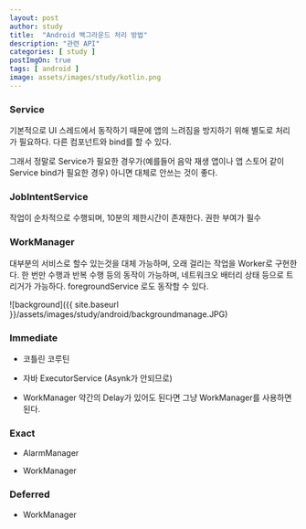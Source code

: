 ```yaml
---
layout: post
author: study
title:  "Android 백그라운드 처리 방법"
description: "관련 API"
categories: [ study ]
postImgOn: true
tags: [ android ]
image: assets/images/study/kotlin.png
---
```


### Service
기본적으로 UI 스레드에서 동작하기 때문에 앱의 느려짐을 방지하기 위해 별도로 처리가 필요하다.
다른 컴포넌트와 bind를 할 수 있다.

그래서 정말로 Service가 필요한 경우가(예를들어 음악 재생 앱이나 앱 스토어 같이 Service bind가 필요한 경우) 아니면 대체로 안쓰는 것이 좋다.


### JobIntentService
작업이 순차적으로 수행되며, 10분의 제한시간이 존재한다. 권한 부여가 필수

### WorkManager
대부분의 서비스로 할수 있는것을 대체 가능하며, 오래 걸리는 작업을 Worker로 구현한다.
한 번만 수행과 반복 수행 등의 동작이 가능하며, 네트워크오 배터리 상태 등으로 트리거가 가능하다.
foregroundService 로도 동작할 수 있다.


![background]({{ site.baseurl }}/assets/images/study/android/backgroundmanage.JPG)




### Immediate

- 코틀린 코루틴

- 자바 ExecutorService
(Asynk가 안되므로)

- WorkManager
약간의 Delay가 있어도 된다면 그냥 WorkManager를 사용하면 된다.


### Exact

- AlarmManager

- WorkManager


### Deferred

- WorkManager
